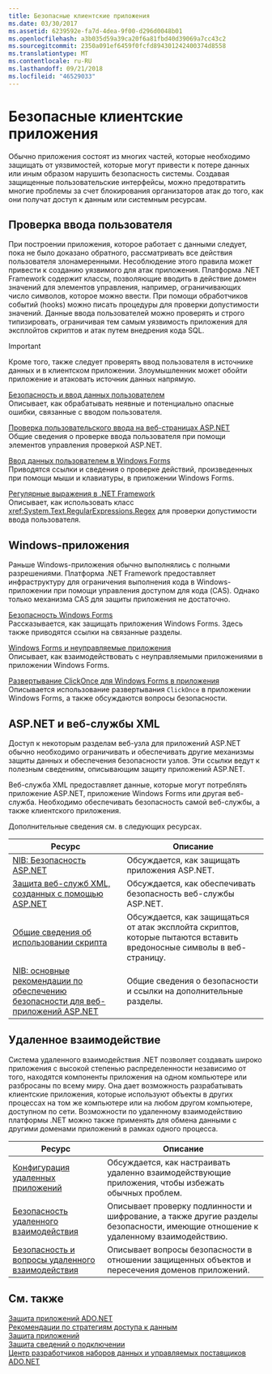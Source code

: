 ```yaml
---
title: Безопасные клиентские приложения
ms.date: 03/30/2017
ms.assetid: 6239592e-fa7d-4dea-9f00-d296d0048b01
ms.openlocfilehash: a3b035d59a39ca20f6a81fbd40d39069a7cc43c2
ms.sourcegitcommit: 2350a091ef6459f0fcfd894301242400374d8558
ms.translationtype: MT
ms.contentlocale: ru-RU
ms.lasthandoff: 09/21/2018
ms.locfileid: "46529033"
---
```

# <a name="secure-client-applications"></a>Безопасные клиентские приложения
Обычно приложения состоят из многих частей, которые необходимо защищать от уязвимостей, которые могут привести к потере данных или иным образом нарушить безопасность системы. Создавая защищенные пользовательские интерфейсы, можно предотвратить многие проблемы за счет блокирования организаторов атак до того, как они получат доступ к данным или системным ресурсам.  
  
## <a name="validate-user-input"></a>Проверка ввода пользователя  
 При построении приложения, которое работает с данными следует, пока не было доказано обратного, рассматривать все действия пользователя злонамеренными. Несоблюдение этого правила может привести к созданию уязвимого для атак приложения. Платформа .NET Framework содержит классы, позволяющие вводить в действие домен значений для элементов управления, например, ограничивающих число символов, которое можно ввести. При помощи обработчиков событий (hooks) можно писать процедуры для проверки допустимости значений. Данные ввода пользователей можно проверять и строго типизировать, ограничивая тем самым уязвимость приложения для эксплойтов скриптов и атак путем внедрения кода SQL.  
  
> [!IMPORTANT]
>  Кроме того, также следует проверять ввод пользователя в источнике данных и в клиентском приложении. Злоумышленник может обойти приложение и атаковать источник данных напрямую.  
  
 [Безопасность и ввод данных пользователем](../../../../docs/standard/security/security-and-user-input.md)  
 Описывает, как обрабатывать неявные и потенциально опасные ошибки, связанные с вводом пользователя.  
  
 [Проверка пользовательского ввода на веб-страницах ASP.NET](https://msdn.microsoft.com/library/4ad3dacb-89e0-4cee-89ac-40a3f2a85461)  
 Общие сведения о проверке ввода пользователя при помощи элементов управления проверкой ASP.NET.  
  
 [Ввод данных пользователем в Windows Forms](../../../../docs/framework/winforms/user-input-in-windows-forms.md)  
 Приводятся ссылки и сведения о проверке действий, произведенных при помощи мыши и клавиатуры, в приложении Windows Forms.  
  
 [Регулярные выражения в .NET Framework](../../../../docs/standard/base-types/regular-expressions.md)  
 Описывает, как использовать класс <xref:System.Text.RegularExpressions.Regex> для проверки допустимости ввода пользователя.  
  
## <a name="windows-applications"></a>Windows-приложения  
 Раньше Windows-приложения обычно выполнялись с полными разрешениями. Платформа .NET Framework предоставляет инфраструктуру для ограничения выполнения кода в Windows-приложении при помощи управления доступом для кода (CAS). Однако только механизма CAS для защиты приложения не достаточно.  
  
 [Безопасность Windows Forms](../../../../docs/framework/winforms/windows-forms-security.md)  
 Рассказывается, как защищать приложения Windows Forms. Здесь также приводятся ссылки на связанные разделы.  
  
 [Windows Forms и неуправляемые приложения](../../../../docs/framework/winforms/advanced/windows-forms-and-unmanaged-applications.md)  
 Описывает, как взаимодействовать с неуправляемыми приложениями в приложении Windows Forms.  
  
 [Развертывание ClickOnce для Windows Forms в приложения](https://msdn.microsoft.com/library/34d8c770-48f2-460c-8d67-4ea5684511df)  
 Описывается использование развертывания `ClickOnce` в приложении Windows Forms, а также обсуждаются вопросы безопасности.  
  
## <a name="aspnet-and-xml-web-services"></a>ASP.NET и веб-службы XML  
 Доступ к некоторым разделам веб-узла для приложений ASP.NET обычно необходимо ограничивать и обеспечивать другие механизмы защиты данных и обеспечения безопасности узлов. Эти ссылки ведут к полезным сведениям, описывающим защиту приложений ASP.NET.  
  
 Веб-служба XML предоставляет данные, которые могут потреблять приложение ASP.NET, приложение Windows Forms или другая веб-служба. Необходимо обеспечивать безопасность самой веб-службы, а также клиентского приложения.  
  
 Дополнительные сведения см. в следующих ресурсах.  
  
|Ресурс|Описание|  
|--------------|-----------------|  
|[NIB: Безопасность ASP.NET](https://msdn.microsoft.com/library/04b37532-18d9-40b4-8e5f-ee09a70b311d)|Обсуждается, как защищать приложения ASP.NET.|  
|[Защита веб-служб XML, созданных с помощью ASP.NET](https://msdn.microsoft.com/library/354b2ab1-2782-4542-b32a-dc560178b90c)|Обсуждается, как обеспечивать безопасность веб-службы ASP.NET.|  
|[Общие сведения об использовании скрипта](https://msdn.microsoft.com/library/772c7312-211a-4eb3-8d6e-eec0aa1dcc07)|Обсуждается, как защищаться от атак эксплойта скриптов, которые пытаются вставить вредоносные символы в веб-страницу.|  
|[NIB: основные рекомендации по обеспечению безопасности для веб-приложений ASP.NET](https://msdn.microsoft.com/library/94a52ab8-731d-417e-b997-721baf43df38)|Общие сведения о безопасности и ссылки на дополнительные разделы.|  
  
## <a name="remoting"></a>Удаленное взаимодействие  
 Система удаленного взаимодействия .NET позволяет создавать широко приложения с высокой степенью распределенности независимо от того, находятся компоненты приложения на одном компьютере или разбросаны по всему миру. Она дает возможность разрабатывать клиентские приложения, которые используют объекты в других процессах на том же компьютере или на любом другом компьютере, доступном по сети. Возможности по удаленному взаимодействию платформы .NET можно также применять для обмена данными с другими доменами приложений в рамках одного процесса.  
  
|Ресурс|Описание|  
|--------------|-----------------|  
|[Конфигурация удаленных приложений](https://msdn.microsoft.com/library/92c0c097-d984-4315-835b-7490ecdf1097)|Обсуждается, как настраивать удаленно взаимодействующие приложения, чтобы избежать обычных проблем.|  
|[Безопасность удаленного взаимодействия](https://msdn.microsoft.com/library/9574262c-d4b1-41c5-8600-24ff147c0add)|Описывает проверку подлинности и шифрование, а также другие разделы безопасности, имеющие отношение к удаленному взаимодействию.|  
|[Безопасность и вопросы удаленного взаимодействия](../../../../docs/framework/misc/security-and-remoting-considerations.md)|Описывает вопросы безопасности в отношении защищенных объектов и пересечения доменов приложений.|  
  
## <a name="see-also"></a>См. также  
 [Защита приложений ADO.NET](../../../../docs/framework/data/adonet/securing-ado-net-applications.md)  
 [Рекомендации по стратегиям доступа к данным](https://msdn.microsoft.com/library/72411f32-d12a-4de8-b961-e54fca7faaf5)  
 [Защита приложений](/visualstudio/ide/securing-applications)  
 [Защита сведений о подключении](../../../../docs/framework/data/adonet/protecting-connection-information.md)  
 [Центр разработчиков наборов данных и управляемых поставщиков ADO.NET](https://go.microsoft.com/fwlink/?LinkId=217917)
